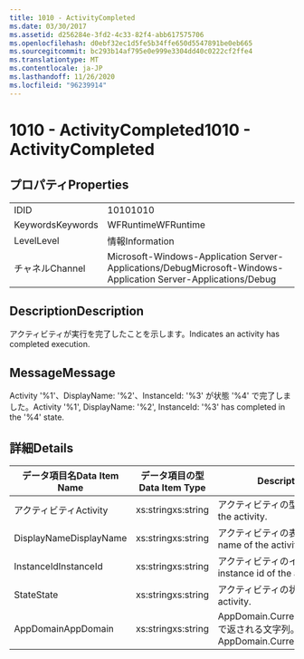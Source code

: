 ```yaml
---
title: 1010 - ActivityCompleted
ms.date: 03/30/2017
ms.assetid: d256284e-3fd2-4c33-82f4-abb617575706
ms.openlocfilehash: d0ebf32ec1d5fe5b34ffe650d5547891be0eb665
ms.sourcegitcommit: bc293b14af795e0e999e3304dd40c0222cf2ffe4
ms.translationtype: MT
ms.contentlocale: ja-JP
ms.lasthandoff: 11/26/2020
ms.locfileid: "96239914"
---
```

# <a name="1010---activitycompleted"></a><span data-ttu-id="41aab-102">1010 - ActivityCompleted</span><span class="sxs-lookup"><span data-stu-id="41aab-102">1010 - ActivityCompleted</span></span>

## <a name="properties"></a><span data-ttu-id="41aab-103">プロパティ</span><span class="sxs-lookup"><span data-stu-id="41aab-103">Properties</span></span>  
  
|||  
|-|-|  
|<span data-ttu-id="41aab-104">ID</span><span class="sxs-lookup"><span data-stu-id="41aab-104">ID</span></span>|<span data-ttu-id="41aab-105">1010</span><span class="sxs-lookup"><span data-stu-id="41aab-105">1010</span></span>|  
|<span data-ttu-id="41aab-106">Keywords</span><span class="sxs-lookup"><span data-stu-id="41aab-106">Keywords</span></span>|<span data-ttu-id="41aab-107">WFRuntime</span><span class="sxs-lookup"><span data-stu-id="41aab-107">WFRuntime</span></span>|  
|<span data-ttu-id="41aab-108">Level</span><span class="sxs-lookup"><span data-stu-id="41aab-108">Level</span></span>|<span data-ttu-id="41aab-109">情報</span><span class="sxs-lookup"><span data-stu-id="41aab-109">Information</span></span>|  
|<span data-ttu-id="41aab-110">チャネル</span><span class="sxs-lookup"><span data-stu-id="41aab-110">Channel</span></span>|<span data-ttu-id="41aab-111">Microsoft-Windows-Application Server-Applications/Debug</span><span class="sxs-lookup"><span data-stu-id="41aab-111">Microsoft-Windows-Application Server-Applications/Debug</span></span>|  
  
## <a name="description"></a><span data-ttu-id="41aab-112">Description</span><span class="sxs-lookup"><span data-stu-id="41aab-112">Description</span></span>  

 <span data-ttu-id="41aab-113">アクティビティが実行を完了したことを示します。</span><span class="sxs-lookup"><span data-stu-id="41aab-113">Indicates an activity has completed execution.</span></span>  
  
## <a name="message"></a><span data-ttu-id="41aab-114">Message</span><span class="sxs-lookup"><span data-stu-id="41aab-114">Message</span></span>  

 <span data-ttu-id="41aab-115">Activity '%1'、DisplayName: '%2'、InstanceId: '%3' が状態 '%4' で完了しました。</span><span class="sxs-lookup"><span data-stu-id="41aab-115">Activity '%1', DisplayName: '%2', InstanceId: '%3' has completed in the '%4' state.</span></span>  
  
## <a name="details"></a><span data-ttu-id="41aab-116">詳細</span><span class="sxs-lookup"><span data-stu-id="41aab-116">Details</span></span>  
  
|<span data-ttu-id="41aab-117">データ項目名</span><span class="sxs-lookup"><span data-stu-id="41aab-117">Data Item Name</span></span>|<span data-ttu-id="41aab-118">データ項目の型</span><span class="sxs-lookup"><span data-stu-id="41aab-118">Data Item Type</span></span>|<span data-ttu-id="41aab-119">Description</span><span class="sxs-lookup"><span data-stu-id="41aab-119">Description</span></span>|  
|--------------------|--------------------|-----------------|  
|<span data-ttu-id="41aab-120">アクティビティ</span><span class="sxs-lookup"><span data-stu-id="41aab-120">Activity</span></span>|<span data-ttu-id="41aab-121">xs:string</span><span class="sxs-lookup"><span data-stu-id="41aab-121">xs:string</span></span>|<span data-ttu-id="41aab-122">アクティビティの型名。</span><span class="sxs-lookup"><span data-stu-id="41aab-122">The type name of the activity.</span></span>|  
|<span data-ttu-id="41aab-123">DisplayName</span><span class="sxs-lookup"><span data-stu-id="41aab-123">DisplayName</span></span>|<span data-ttu-id="41aab-124">xs:string</span><span class="sxs-lookup"><span data-stu-id="41aab-124">xs:string</span></span>|<span data-ttu-id="41aab-125">アクティビティの表示名。</span><span class="sxs-lookup"><span data-stu-id="41aab-125">The display name of the activity.</span></span>|  
|<span data-ttu-id="41aab-126">InstanceId</span><span class="sxs-lookup"><span data-stu-id="41aab-126">InstanceId</span></span>|<span data-ttu-id="41aab-127">xs:string</span><span class="sxs-lookup"><span data-stu-id="41aab-127">xs:string</span></span>|<span data-ttu-id="41aab-128">アクティビティのインスタンス ID。</span><span class="sxs-lookup"><span data-stu-id="41aab-128">The instance id of the activity.</span></span>|  
|<span data-ttu-id="41aab-129">State</span><span class="sxs-lookup"><span data-stu-id="41aab-129">State</span></span>|<span data-ttu-id="41aab-130">xs:string</span><span class="sxs-lookup"><span data-stu-id="41aab-130">xs:string</span></span>|<span data-ttu-id="41aab-131">アクティビティの状態。</span><span class="sxs-lookup"><span data-stu-id="41aab-131">The state of the activity.</span></span>|  
|<span data-ttu-id="41aab-132">AppDomain</span><span class="sxs-lookup"><span data-stu-id="41aab-132">AppDomain</span></span>|<span data-ttu-id="41aab-133">xs:string</span><span class="sxs-lookup"><span data-stu-id="41aab-133">xs:string</span></span>|<span data-ttu-id="41aab-134">AppDomain.CurrentDomain.FriendlyName で返される文字列。</span><span class="sxs-lookup"><span data-stu-id="41aab-134">The string returned by AppDomain.CurrentDomain.FriendlyName.</span></span>|

